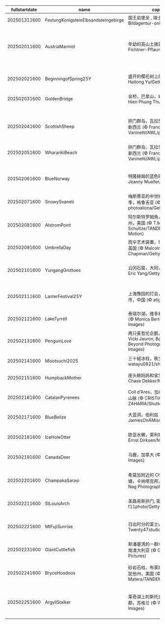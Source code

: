 |fullstartdate|name|copyright|title|image|
|--|--|--|--|--|
202501311600|FestungKonigsteinElbsandsteingebirge|国王岩堡垒 , 瑞士撒克逊, 德国 (© Bildagentur-online/Exss/Alamy)|雪与石|![](/zh-CN/2025/02/202501311600FestungKonigsteinElbsandsteingebirge.jpg)|
202502011600|AustriaMarmot|年幼的高山土拨鼠 (© Jonas Fichtner-Pflaum/Getty Images)|天气预报还是运气预报？|![](/zh-CN/2025/02/202502011600AustriaMarmot.jpg)|
202502021600|BeginningofSpring25Y|盛开的樱花树上的红头长尾山雀 (© Haitong Yu/Getty Images)|春光明媚的日子|![](/zh-CN/2025/02/202502021600BeginningofSpring25Y.jpg)|
202502031600|GoldenBridge|金桥，巴拿山，岘港，越南 (© Hien Phung Thu/Shutterstock)|云端漫步|![](/zh-CN/2025/02/202502031600GoldenBridge.jpg)|
||||![](/zh-CN/2025/02/.jpg)|
202502041600|ScottishSheep|拱门群岛，瓦拉里基海滩，南岛，新西兰 (© Francesco Vaninetti/AWL/plainpicture)|对国家遗产的思考|![](/zh-CN/2025/02/202502041600ScottishSheep.jpg)|
202502051600|WhararikiBeach|拱门群岛，瓦拉里基海滩，南岛，新西兰 (© Francesco Vaninetti/AWL/plainpicture)|对国家遗产的思考|![](/zh-CN/2025/02/202502051600WhararikiBeach.jpg)|
202502061600|BlueNorway|特隆赫姆的蓝色时刻，挪威 (© Jeanny Mueller/Getty Images)|沉浸在蓝调时分|![](/zh-CN/2025/02/202502061600BlueNorway.jpg)|
202502071600|SnowySvaneti|梅斯蒂亚的中世纪塔楼，上斯瓦涅季，格鲁吉亚 (© photoaliona/Getty Images)|凝固的时光|![](/zh-CN/2025/02/202502071600SnowySvaneti.jpg)|
202502081600|AlstromPoint|阿尔斯特罗姆角，鲍威尔湖，犹他州，美国 (© T.M. Schultze/TANDEM Stills + Motion)|值得深思的高地|![](/zh-CN/2025/02/202502081600AlstromPoint.jpg)|
202502091600|UmbrellaDay|雨伞艺术装置，博罗市场，伦敦，英国 (© Malcolm P Chapman/Getty Images)|在伞下|![](/zh-CN/2025/02/202502091600UmbrellaDay.jpg)|
202502101600|YungangGrottoes|云冈石窟，大同，山西省，中国 (© Eric Yang/Getty Images)|历史的守望之眼|![](/zh-CN/2025/02/202502101600YungangGrottoes.jpg)|
202502111600|LanterFestival25Y|上海豫园的灯会，元宵节，上海市，中国 (© atiger/Shutterstock)|喜气洋洋的元宵节|![](/zh-CN/2025/02/202502111600LanterFestival25Y.jpg)|
202502121600|LakeTyrrell|泰瑞尔湖，维多利亚州，澳大利亚 (© Monica Bertolazzi/Getty Images)|大地之盐|![](/zh-CN/2025/02/202502121600LakeTyrrell.jpg)|
202502131600|PenguinLove|两只麦哲伦企鹅，福克兰群岛 (© Vicki Jauron, Babylon and Beyond Photography/Getty Images)|瞧这对恩爱的情侣|![](/zh-CN/2025/02/202502131600PenguinLove.jpg)|
202502141600|Misotsuchi2025|三十槌冰柱，秩父市，日本 (© watayu0821/shutterstock)|冰雪奇景|![](/zh-CN/2025/02/202502141600Misotsuchi2025.jpg)|
202502151600|HumpbackMother|座头鲸妈妈和宝宝，汤加 (© Chase Dekker/Minden Pictures)|守护海洋巨兽|![](/zh-CN/2025/02/202502151600HumpbackMother.jpg)|
202502161600|CatalanPyrenees|Coll d'Ares，加泰罗尼亚比利牛斯​​山脉 (© CRISTIAN IONUT ZAHARIA/Shutterstock)|冰雪边界|![](/zh-CN/2025/02/202502161600CatalanPyrenees.jpg)|
202502171600|BlueBelize|大蓝洞，伯利兹 (© JamiesOnAMission/Shutterstock)|无尽的蓝色|![](/zh-CN/2025/02/202502171600BlueBelize.jpg)|
202502181600|IceHoleOtter|欧亚水獭，莱利斯塔德，荷兰 (© Ernst Dirksen/Minden Pictures)|水獭的另一面|![](/zh-CN/2025/02/202502181600IceHoleOtter.jpg)|
202502191600|CanadaDeer|马鹿，加拿大 (© Delbars/Getty Images)|高贵的双影|![](/zh-CN/2025/02/202502191600CanadaDeer.jpg)|
202502201600|ChampakaSarasi|希莫加附近的 Champaka Sarasi 池塘，卡纳塔克邦，印度 (© Amith Nag Photography/Getty Images)|静水流深的传说|![](/zh-CN/2025/02/202502201600ChampakaSarasi.jpg)|
202502211600|StLouisArch|圣路易斯拱门, 密苏里州, 美国 (© f11photo/Getty Images)|向辉煌迈进|![](/zh-CN/2025/02/202502211600StLouisArch.jpg)|
202502221600|MtFujiSunrise|日出时分的富士山, 河口湖, 日本 (© Twenty47studio/Getty Images)|清晨的美好精致|![](/zh-CN/2025/02/202502221600MtFujiSunrise.jpg)|
202502231600|GiantCuttlefish|斯潘塞湾的一群伞膜乌贼, 怀阿拉,南澳大利亚 (© Gary Bell/Minden Pictures)|墨迹与伪装|![](/zh-CN/2025/02/202502231600GiantCuttlefish.jpg)|
202502241600|BryceHoodoos|砂岩石柱，布莱斯峡谷国家公园，犹他州，美国 (© Stephen Matera/TANDEM Stills + Motion)|风蚀石们的问候|![](/zh-CN/2025/02/202502241600BryceHoodoos.jpg)|
202502251600|ArgyllStalker|莱奇湖上的斯托克尔城堡，阿盖尔郡，苏格兰 (© WLDavies/Getty Images)|苏格兰战略的最佳体现|![](/zh-CN/2025/02/202502251600ArgyllStalker.jpg)|
